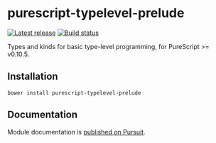 # purescript-typelevel-prelude

[![Latest release](http://img.shields.io/github/release/purescript/purescript-typelevel-prelude.svg)](https://github.com/purescript/purescript-typelevel-prelude/releases)
[![Build status](https://travis-ci.org/purescript/purescript-typelevel-prelude.svg?branch=master)](https://travis-ci.org/purescript/purescript-typelevel-prelude)

Types and kinds for basic type-level programming, for PureScript >= v0.10.5.

## Installation

```
bower install purescript-typelevel-prelude
```

## Documentation

Module documentation is [published on Pursuit](http://pursuit.purescript.org/packages/purescript-typelevel-prelude).
